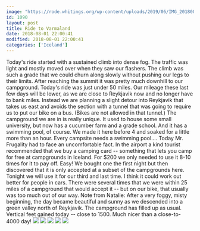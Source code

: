 ```yaml
---
image: "https://rode.whitings.org/wp-content/uploads/2019/06/IMG_20180801_111601.jpg"
id: 1090
layout: post
title: Ride to Varmaland
date: 2018-08-01 22:00:41
modified: 2018-08-01 22:00:41
categories: ['Iceland']
---
```


Today's ride started with a sustained climb into dense fog. The traffic was light and mostly moved over when they saw our flashers. The climb was such a grade that we could churn along slowly without pushing our legs to their limits. After reaching the summit it was pretty much downhill to our campground. Today's ride was just under 50 miles. Our mileage these last few days will be lower, as we are close to Reykjavik now and no longer have to bank miles. Instead we are planning a slight detour into Reykjavik that takes us east and avoids the section with a tunnel that was going to require us to put our bike on a bus. (Bikes are not allowed in that tunnel.) The campground we are in is really unique. It used to house some small university, but now has a cucumber farm and a grade school. And it has a swimming pool, of course. We made it here before 4 and soaked for a little more than an hour. Every campsite needs a swimming pool.... Today Mr. Frugality had to face an uncomfortable fact. In the airport a kind tourist recommended that we buy a camping card -- something that lets you camp for free at campgrounds in Iceland. For $200 we only needed to use it 8-10 times for it to pay off. Easy! We bought one the first night but then discovered that it is only accepted at a subset of the campgrounds here. Tonight we will use it for our third and last time. I think it could work out better for people in cars. There were several times that we were within 25 miles of a campground that would accept it -- but on our bike, that usually was too much out of our way. Note from Natalie: After a very foggy, misty beginning, the day became beautiful and sunny as we descended into a green valley north of Reykjavik. The campground has filled up as usual. Vertical feet gained today -- close to 1500. Much nicer than a close-to-4000 day! ![](https://whitingpt.files.wordpress.com/2018/08/img_20180801_200254.jpg) ![](https://whitingpt.files.wordpress.com/2018/08/img_20180801_194745.jpg) ![](https://whitingpt.files.wordpress.com/2018/08/img_20180801_184302.jpg) ![](https://whitingpt.files.wordpress.com/2018/08/img_20180801_120145.jpg) ![](https://whitingpt.files.wordpress.com/2018/08/img_20180801_111601.jpg)

